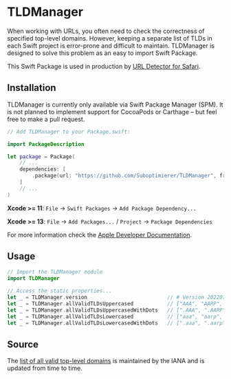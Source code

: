 # TLDManager

When working with URLs, you often need to check the correctness of specified top-level domains. However, keeping a separate list of TLDs in each Swift project is error-prone and difficult to maintain. TLDManager is designed to solve this problem as an easy to import Swift Package.

This Swift Package is used in production by [URL Detector for Safari](https://apps.apple.com/app/id1498567616).

## Installation

TLDManager is currently only available via Swift Package Manager (SPM). It is not planned to implement support for CocoaPods or Carthage – but feel free to make a pull request.

```Swift
// Add TLDManager to your Package.swift:

import PackageDescription

let package = Package(
    // ...
    dependencies: [
        .package(url: "https://github.com/Suboptimierer/TLDManager", from: "1.1.0"),
    ]
    // ...
)
```

**Xcode >= 11**: `File` → `Swift Packages` → `Add Package Dependency...`

**Xcode >= 13**: `File` → `Add Packages...` / `Project` → `Package Dependencies`

For more information check the [Apple Developer Documentation](https://developer.apple.com/documentation/xcode/adding_package_dependencies_to_your_app).

## Usage

```Swift
// Import the TLDManager module
import TLDManager

// Access the static properties...
let _ = TLDManager.version                          // # Version 2022070600, Last Updated Wed Jul  6 07:07:01 2022 UTC
let _ = TLDManager.allValidTLDsUppercased           // ["AAA", "AARP", "ABARTH", "ABB", "ABBOTT", "ABBVIE", "ABC", ...]
let _ = TLDManager.allValidTLDsUppercasedWithDots   // [".AAA", ".AARP", ".ABARTH", ".ABB", ".ABBOTT", ".ABBVIE", ".ABC", ...]
let _ = TLDManager.allValidTLDsLowercased           // ["aaa", "aarp", "abarth", "abb", "abbott", "abbvie", "abc", ...]
let _ = TLDManager.allValidTLDsLowercasedWithDots   // [".aaa", ".aarp", ".abarth", ".abb", ".abbott", ".abbvie", ".abc", ...]
```

## Source

The [list of all valid top-level domains](https://data.iana.org/TLD/tlds-alpha-by-domain.txt) is maintained by the IANA and is updated from time to time.
